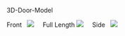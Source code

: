 
3D-Door-Model
&nbsp;
&nbsp;

Front
&nbsp;
![](https://eneskzlcn.github.io/3D-Door-Model/front.tif)
&nbsp;
&nbsp;
Full Length
![](https://eneskzlcn.github.io/3D-Door-Model/fullLength.tif)
&nbsp;
&nbsp;
Side
&nbsp;
![](https://eneskzlcn.github.io/3D-Door-Model/side.tif)